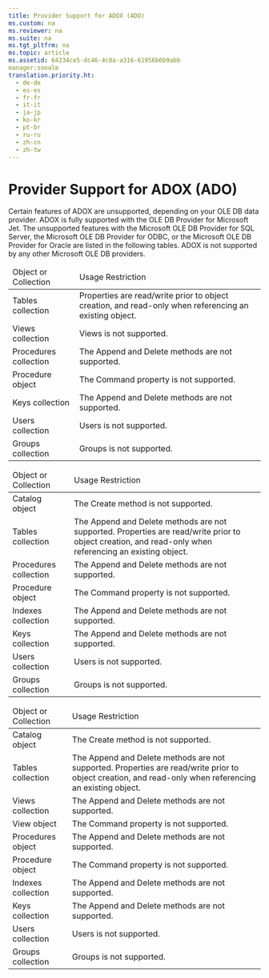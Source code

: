 ```yaml
---
title: Provider Support for ADOX (ADO)
ms.custom: na
ms.reviewer: na
ms.suite: na
ms.tgt_pltfrm: na
ms.topic: article
ms.assetid: 64234ce5-dc46-4c8a-a316-61956b6b9abb
manager:sonalm
translation.priority.ht: 
  - de-de
  - es-es
  - fr-fr
  - it-it
  - ja-jp
  - ko-kr
  - pt-br
  - ru-ru
  - zh-cn
  - zh-tw
---
```

# Provider Support for ADOX (ADO)
<?xml version="1.0" encoding="utf-8"?>
<developerReferenceWithoutSyntaxDocument xmlns="http://ddue.schemas.microsoft.com/authoring/2003/5" xmlns:xlink="http://www.w3.org/1999/xlink" xmlns:xsi="http://www.w3.org/2001/XMLSchema-instance" xsi:schemaLocation="http://ddue.schemas.microsoft.com/authoring/2003/5 http://dduestorage.blob.core.windows.net/ddueschema/developer.xsd">
  <introduction>
    <para>Certain features of ADOX are unsupported, depending on your OLE DB data provider. ADOX is fully supported with the <legacyLink xlink:href="fd956da1-5203-40af-aa7e-fc13a6c6581f">OLE DB Provider for Microsoft Jet</legacyLink>. The unsupported features with the <legacyLink xlink:href="99bc40c4-9181-4ca1-a06f-9a1a914a0b7b">Microsoft OLE DB Provider for SQL Server</legacyLink>, the <legacyLink xlink:href="2dc0372d-e74d-4d0f-9c8c-04e5a168c148">Microsoft OLE DB Provider for ODBC</legacyLink>, or the <legacyLink xlink:href="44fae9dd-5585-4cd6-8bbd-3248a78931b4">Microsoft OLE DB Provider for Oracle</legacyLink> are listed in the following tables. ADOX is not supported by any other Microsoft OLE DB providers.</para>
  </introduction>
  <section>
    <title>Microsoft OLE DB Provider for SQL Server</title>
    <content>
      <table xmlns:caps="http://schemas.microsoft.com/build/caps/2013/11">
        <thead>
          <tr>
            <TD>
              <para>Object or Collection</para>
            </TD>
            <TD>
              <para>Usage Restriction</para>
            </TD>
          </tr>
        </thead>
        <tbody>
          <tr>
            <TD>
              <para>               <legacyBold>Tables</legacyBold> collection</para>
            </TD>
            <TD>
              <para>Properties are read/write prior to object creation, and read-only when referencing an existing object.</para>
            </TD>
          </tr>
          <tr>
            <TD>
              <para>               <legacyBold>Views</legacyBold> collection</para>
            </TD>
            <TD>
              <para>               <legacyBold>Views</legacyBold> is not supported.</para>
            </TD>
          </tr>
          <tr>
            <TD>
              <para>               <legacyBold>Procedures</legacyBold> collection</para>
            </TD>
            <TD>
              <para>The <legacyBold>Append</legacyBold> and <legacyBold>Delete</legacyBold> methods are not supported.</para>
            </TD>
          </tr>
          <tr>
            <TD>
              <para>               <legacyBold>Procedure</legacyBold> object</para>
            </TD>
            <TD>
              <para>The <legacyBold>Command</legacyBold> property is not supported.</para>
            </TD>
          </tr>
          <tr>
            <TD>
              <para>               <legacyBold>Keys</legacyBold> collection</para>
            </TD>
            <TD>
              <para>The <legacyBold>Append</legacyBold> and <legacyBold>Delete</legacyBold> methods are not supported.</para>
            </TD>
          </tr>
          <tr>
            <TD>
              <para>               <legacyBold>Users</legacyBold> collection</para>
            </TD>
            <TD>
              <para>               <legacyBold>Users</legacyBold> is not supported.</para>
            </TD>
          </tr>
          <tr>
            <TD>
              <para>               <legacyBold>Groups</legacyBold> collection</para>
            </TD>
            <TD>
              <para>               <legacyBold>Groups</legacyBold> is not supported.</para>
            </TD>
          </tr>
        </tbody>
      </table>
    </content>
  </section>
  <section>
    <title>Microsoft OLE DB Provider for ODBC</title>
    <content>
      <table xmlns:caps="http://schemas.microsoft.com/build/caps/2013/11">
        <thead>
          <tr>
            <TD>
              <para>Object or Collection</para>
            </TD>
            <TD>
              <para>Usage Restriction</para>
            </TD>
          </tr>
        </thead>
        <tbody>
          <tr>
            <TD>
              <para>               <legacyBold>Catalog</legacyBold> object</para>
            </TD>
            <TD>
              <para>The <legacyBold>Create</legacyBold> method is not supported.</para>
            </TD>
          </tr>
          <tr>
            <TD>
              <para>               <legacyBold>Tables</legacyBold> collection</para>
            </TD>
            <TD>
              <para>The <legacyBold>Append</legacyBold> and <legacyBold>Delete</legacyBold> methods are not supported. Properties are read/write prior to object creation, and read-only when referencing an existing object.</para>
            </TD>
          </tr>
          <tr>
            <TD>
              <para>               <legacyBold>Procedures</legacyBold> collection</para>
            </TD>
            <TD>
              <para>The <legacyBold>Append</legacyBold> and <legacyBold>Delete</legacyBold> methods are not supported.</para>
            </TD>
          </tr>
          <tr>
            <TD>
              <para>               <legacyBold>Procedure</legacyBold> object</para>
            </TD>
            <TD>
              <para>The <legacyBold>Command</legacyBold> property is not supported.</para>
            </TD>
          </tr>
          <tr>
            <TD>
              <para>               <legacyBold>Indexes</legacyBold> collection</para>
            </TD>
            <TD>
              <para>The <legacyBold>Append</legacyBold> and <legacyBold>Delete</legacyBold> methods are not supported.</para>
            </TD>
          </tr>
          <tr>
            <TD>
              <para>               <legacyBold>Keys</legacyBold> collection</para>
            </TD>
            <TD>
              <para>The <legacyBold>Append</legacyBold> and <legacyBold>Delete</legacyBold> methods are not supported.</para>
            </TD>
          </tr>
          <tr>
            <TD>
              <para>               <legacyBold>Users</legacyBold> collection</para>
            </TD>
            <TD>
              <para>               <legacyBold>Users</legacyBold> is not supported.</para>
            </TD>
          </tr>
          <tr>
            <TD>
              <para>               <legacyBold>Groups</legacyBold> collection</para>
            </TD>
            <TD>
              <para>               <legacyBold>Groups</legacyBold> is not supported.</para>
            </TD>
          </tr>
        </tbody>
      </table>
    </content>
  </section>
  <section>
    <title>Microsoft OLE DB Provider for Oracle</title>
    <content>
      <table xmlns:caps="http://schemas.microsoft.com/build/caps/2013/11">
        <thead>
          <tr>
            <TD>
              <para>Object or Collection</para>
            </TD>
            <TD>
              <para>Usage Restriction</para>
            </TD>
          </tr>
        </thead>
        <tbody>
          <tr>
            <TD>
              <para>               <legacyBold>Catalog</legacyBold> object</para>
            </TD>
            <TD>
              <para>The <legacyBold>Create</legacyBold> method is not supported.</para>
            </TD>
          </tr>
          <tr>
            <TD>
              <para>               <legacyBold>Tables</legacyBold> collection</para>
            </TD>
            <TD>
              <para>The <legacyBold>Append</legacyBold> and <legacyBold>Delete</legacyBold> methods are not supported. Properties are read/write prior to object creation, and read-only when referencing an existing object.</para>
            </TD>
          </tr>
          <tr>
            <TD>
              <para>               <legacyBold>Views</legacyBold> collection</para>
            </TD>
            <TD>
              <para>The <legacyBold>Append</legacyBold> and <legacyBold>Delete</legacyBold> methods are not supported.</para>
            </TD>
          </tr>
          <tr>
            <TD>
              <para>               <legacyBold>View</legacyBold> object</para>
            </TD>
            <TD>
              <para>The <legacyBold>Command</legacyBold> property is not supported.</para>
            </TD>
          </tr>
          <tr>
            <TD>
              <para>               <legacyBold>Procedures</legacyBold> object</para>
            </TD>
            <TD>
              <para>The <legacyBold>Append</legacyBold> and <legacyBold>Delete</legacyBold> methods are not supported.</para>
            </TD>
          </tr>
          <tr>
            <TD>
              <para>               <legacyBold>Procedure</legacyBold> object</para>
            </TD>
            <TD>
              <para>The <legacyBold>Command</legacyBold> property is not supported.</para>
            </TD>
          </tr>
          <tr>
            <TD>
              <para>               <legacyBold>Indexes</legacyBold> collection</para>
            </TD>
            <TD>
              <para>The <legacyBold>Append</legacyBold> and <legacyBold>Delete</legacyBold> methods are not supported.</para>
            </TD>
          </tr>
          <tr>
            <TD>
              <para>               <legacyBold>Keys</legacyBold> collection</para>
            </TD>
            <TD>
              <para>The <legacyBold>Append</legacyBold> and <legacyBold>Delete</legacyBold> methods are not supported.</para>
            </TD>
          </tr>
          <tr>
            <TD>
              <para>               <legacyBold>Users</legacyBold> collection</para>
            </TD>
            <TD>
              <para>               <legacyBold>Users</legacyBold> is not supported.</para>
            </TD>
          </tr>
          <tr>
            <TD>
              <para>               <legacyBold>Groups</legacyBold> collection</para>
            </TD>
            <TD>
              <para>               <legacyBold>Groups</legacyBold> is not supported.</para>
            </TD>
          </tr>
        </tbody>
      </table>
    </content>
  </section>
  <relatedTopics />
</developerReferenceWithoutSyntaxDocument>